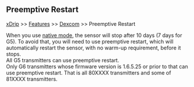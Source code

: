 ## Preemptive Restart
[xDrip](../README.md) >> [Features](./Features_page.md) >> [Dexcom](./Dexcom_page.md) >> Preemptive Restart  
  
When you use [native mode](./Native-Algorithm.md), the sensor will stop after 10 days (7 days for G5).  To avoid that, you will need to use preemptive restart, which will automatically restart the sensor, with no warm-up requirement, before it stops.    
All G5 transmitters can use preemptive restart.  
Only G6 transmitters whose firmware version is 1.6.5.25 or prior to that can use preemptive restart.  That is all 80XXXX transmitters and some of 81XXXX transmitters.  
  
